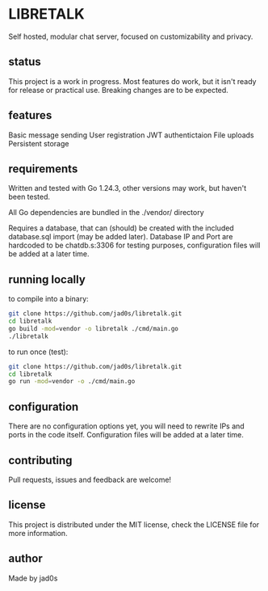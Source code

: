 # LIBRETALK

Self hosted, modular chat server, focused on customizability and privacy.


## status

This project is a work in progress. 
Most features do work, but it isn't ready for release or practical use. Breaking changes are to be expected.

## features
Basic message sending
User registration
JWT authentictaion
File uploads
Persistent storage

## requirements
Written and tested with Go 1.24.3, other versions may work, but haven't been tested.

All Go dependencies are bundled in the ./vendor/ directory 

Requires a database, that can (should) be created with the included database.sql import (may be added later).
Database IP and Port are hardcoded to be chatdb.s:3306 for testing purposes, configuration files will be added at a later time.

## running locally
to compile into a binary:
```bash
git clone https://github.com/jad0s/libretalk.git
cd libretalk
go build -mod=vendor -o libretalk ./cmd/main.go
./libretalk
```
to run once (test):
```bash
git clone https://github.com/jad0s/libretalk.git
cd libretalk
go run -mod=vendor -o ./cmd/main.go
```

## configuration
There are no configuration options yet, you will need to rewrite IPs and ports in the code itself.
Configuration files will be added at a later time.

## contributing
Pull requests, issues and feedback are welcome!

## license
This project is distributed under the MIT license, check the LICENSE file for more information.

## author
Made by jad0s




